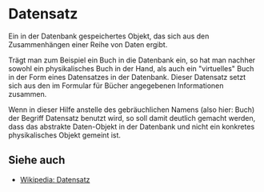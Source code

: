 Datensatz
=========

Ein in der Datenbank gespeichertes Objekt, das sich aus den Zusammenhängen einer Reihe von Daten ergibt.

Trägt man zum Beispiel ein Buch in die Datenbank ein, so hat man nachher sowohl ein physikalisches Buch in der Hand, als
auch ein "virtuelles" Buch in der Form eines Datensatzes in der Datenbank. Dieser Datensatz setzt sich aus den im
Formular für Bücher angegebenen Informationen zusammen.

Wenn in dieser Hilfe anstelle des gebräuchlichen Namens (also hier: Buch) der Begriff Datensatz benutzt wird, so soll
damit deutlich gemacht werden, dass das abstrakte Daten-Objekt in der Datenbank und nicht ein konkretes physikalisches
Objekt gemeint ist.

## Siehe auch

* [Wikipedia: Datensatz](https://de.wikipedia.org/wiki/Datensatz)

